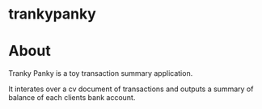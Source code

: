 # trankypanky
# About
Tranky Panky is a toy transaction summary application.

It interates over a cv document of transactions and outputs a summary of balance
of each clients bank account.
